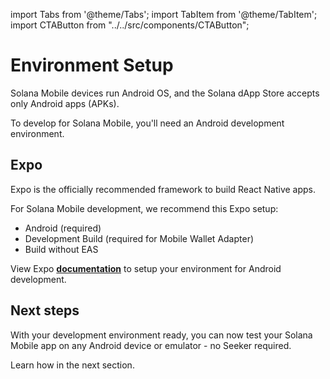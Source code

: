import Tabs from '@theme/Tabs';
import TabItem from '@theme/TabItem';
import CTAButton from "../../src/components/CTAButton";

# Environment Setup

Solana Mobile devices run Android OS, and the Solana dApp Store accepts only Android apps (APKs). 

To develop for Solana Mobile, you'll need an Android development environment.


## Expo

Expo is the officially recommended framework to build React Native apps.

For Solana Mobile development, we recommend this Expo setup:
- Android (required)
- Development Build (required for Mobile Wallet Adapter)
- Build without EAS

View Expo [**documentation**](https://docs.expo.dev/get-started/set-up-your-environment/?mode=development-build&buildEnv=local) to setup your environment for Android development.

## Next steps

With your development environment ready, you can now test your Solana Mobile app on any Android device or emulator - no Seeker required. 

Learn how in the next section.
